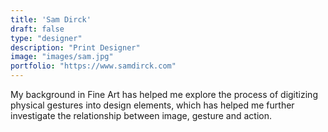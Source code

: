 ```yaml
---
title: 'Sam Dirck'
draft: false
type: "designer"
description: "Print Designer"
image: "images/sam.jpg"
portfolio: "https://www.samdirck.com"
---
```


My background in Fine Art has helped me explore the process of digitizing physical gestures into design elements, which has helped me further investigate the relationship between image, gesture and action.
